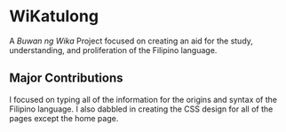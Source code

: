 # WiKatulong

A *Buwan ng Wika* Project focused on creating an aid for the study, understanding, and proliferation of the Filipino language.

## Major Contributions

I focused on typing all of the information for the origins and syntax of the Filipino language. I also dabbled in creating the CSS design for all of the pages except the home page.
